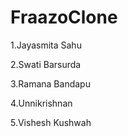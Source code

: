 # FraazoClone

1.Jayasmita Sahu

2.Swati Barsurda

3.Ramana Bandapu

4.Unnikrishnan

5.Vishesh Kushwah


